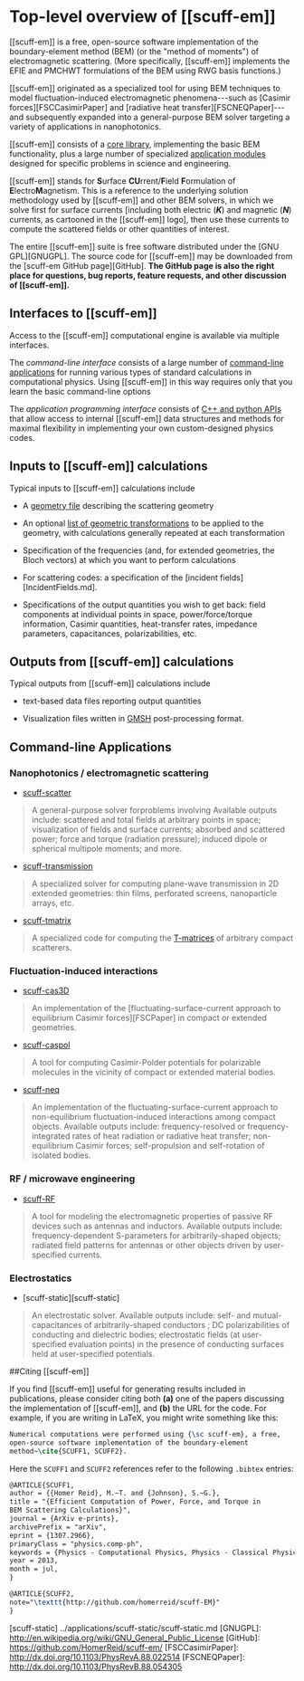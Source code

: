 # Top-level overview of [[scuff-em]]

[[scuff-em]] is a free, open-source software 
implementation of the boundary-element method (BEM)
(or the "method of moments") of electromagnetic
scattering. (More specifically, [[scuff-em]]
implements the EFIE and PMCHWT formulations
of the BEM using RWG basis functions.)

[[scuff-em]] originated as a specialized tool
for using BEM techniques to model
fluctuation-induced electromagnetic phenomena---such as
[Casimir forces][FSCCasimirPaper]
and
[radiative heat transfer][FSCNEQPaper]---and 
subsequently expanded into a general-purpose BEM solver targeting a
variety of applications in nanophotonics.

[[scuff-em]] consists of a [core library](../API/libscuff.md),
implementing the basic BEM functionality, plus a large number 
of specialized [application modules](#AvailableApplications) 
designed for specific problems in science and engineering.

[[scuff-em]] stands for **S**urface **CU**rrent/**F**ield **F**ormulation of 
**E**lectro**M**agnetism. This is a reference to the underlying solution 
methodology used by [[scuff-em]] and other BEM solvers, in which we solve 
first for surface currents [including both electric (***K***) and 
magnetic (***N***) currents, as cartooned in the [[scuff-em]] logo], 
then use these currents to compute the scattered fields or other 
quantities of interest.

The entire [[scuff-em]] suite is free software distributed 
under the [GNU GPL][GNUGPL]. The source code for [[scuff-em]] 
may be downloaded from the 
[<span class="SC">scuff-em</span> GitHub page][GitHub]. 
**The GitHub page is also the right place for questions, 
bug reports, feature requests, and other discussion of [[scuff-em]].**

## Interfaces to [[scuff-em]]

Access to the [[scuff-em]] computational engine is available
via multiple interfaces.

The *command-line interface* consists of a large number
of [command-line applications](#AvailableApplications) for
running various types of standard calculations in computational
physics. Using [[scuff-em]] in this way requires only
that you learn the basic command-line options

The *application programming interface* consists of 
[C++ and python APIs](../API/libscuff.md)
that allow access to internal [[scuff-em]] data structures
and methods for maximal flexibility in implementing your
own custom-designed physics codes.

## Inputs to [[scuff-em]] calculations

Typical inputs to [[scuff-em]] calculations include

+ A [geometry file](Geometries.md) describing the scattering geometry

+ An optional [list of geometric transformations](Transformations.md) 
  to be applied to the geometry, with calculations generally repeated
  at each transformation

+ Specification of the frequencies (and, for extended geometries,
  the Bloch vectors) at which you want to perform calculations

+ For scattering codes: a specification of the 
  [incident fields][IncidentFields.md].

+ Specifications of the output quantities you wish to get back: 
  field components at individual points in space, power/force/torque
  information, Casimir quantities, heat-transfer rates, impedance 
  parameters, capacitances, polarizabilities, etc.

## Outputs from [[scuff-em]] calculations

Typical outputs from [[scuff-em]] calculations include

+ text-based data files reporting output quantities

+ Visualization files written in 
  [<span class="SC">GMSH</span>][GMSH] post-processing
  format.

<a name="AvailableApplications"></a>
## Command-line Applications

### Nanophotonics / electromagnetic scattering 

 + [<span class="SC">scuff-scatter</span>][scuff-scatter]
> A general-purpose solver forproblems involving
> Available outputs include: scattered and total fields
> at arbitrary points in space; visualization of fields 
> and surface currents; absorbed and scattered power;
> force and torque (radiation pressure); induced dipole
> or spherical multipole moments; and more.
> 

 + [<span class="SC">scuff-transmission</span>][scuff-transmission]
> A specialized solver for computing plane-wave transmission
> in 2D extended geometries: thin films, perforated screens,
> nanoparticle arrays, etc. 

 + [<span class="SC">scuff-tmatrix</span>][scuff-tmatrix]
> A specialized code for computing the
> [T-matrices](http://en.wikipedia.org/wiki/T-matrix_method)
> of arbitrary compact scatterers.

### Fluctuation-induced interactions

 + [<span class="SC">scuff-cas3D</span>][scuff-cas3D]
> An implementation of the 
> [fluctuating-surface-current approach to equilibrium Casimir forces][FSCPaper] 
> in compact or extended geometries.

 + [<span class="SC">scuff-caspol</span>][scuff-caspol]
> A tool for computing Casimir-Polder potentials for
> polarizable molecules in the vicinity of compact or 
> extended material bodies.

 + [<span class="SC">scuff-neq</span>][scuff-neq]
> An implementation of the fluctuating-surface-current
> approach to non-equilibrium fluctuation-induced
> interactions among compact objects.
> Available outputs include: frequency-resolved or 
> frequency-integrated rates of heat radiation or 
> radiative heat transfer; non-equilibrium Casimir 
> forces; self-propulsion and self-rotation of 
> isolated bodies.

### RF / microwave engineering

 + [<span class="SC">scuff-RF</span>][scuff-RF]
> A tool for modeling the electromagnetic properties of 
> passive RF devices such as antennas and inductors.
> Available outputs include: frequency-dependent
> S-parameters for arbitrarily-shaped objects;
> radiated field patterns for antennas or other objects
> driven by user-specified currents.

### Electrostatics

 + [<span class="SC">scuff-static</span>][scuff-static]
> An electrostatic solver. 
> Available outputs include: self- and mutual-capacitances
> of arbitrarily-shaped conductors ; DC polarizabilities of
> conducting and dielectric bodies; electrostatic fields
> (at user-specified evaluation points) in the presence 
> of conducting surfaces held at user-specified potentials.

##Citing [[scuff-em]]

If you find [[scuff-em]] useful for generating
results included in publications, please consider citing both 
**(a)** one of the papers discussing the implementation of
[[scuff-em]], and 
**(b)** the URL for the code. For example, if you are writing
in LaTeX, you might write something like this:

````tex
Numerical computations were performed using {\sc scuff-em}, a free,
open-source software implementation of the boundary-element 
method~\cite{SCUFF1, SCUFF2}.
````

Here the ``SCUFF1`` and ``SCUFF2``
references refer to the following ``.bibtex`` entries:

````tex
@ARTICLE{SCUFF1,
author = {{Homer Reid}, M.~T. and {Johnson}, S.~G.},
title = "{Efficient Computation of Power, Force, and Torque in 
BEM Scattering Calculations}",
journal = {ArXiv e-prints},
archivePrefix = "arXiv",
eprint = {1307.2966},
primaryClass = "physics.comp-ph",
keywords = {Physics - Computational Physics, Physics - Classical Physics},
year = 2013,
month = jul,
}

@ARTICLE{SCUFF2,
note="\texttt{http://github.com/homerreid/scuff-EM}"
}
````

[GMSH]: http://www.geuz.org/gmsh
[scuff-scatter]:            ../applications/scuff-scatter/scuff-scatter.md
[scuff-transmission]:       ../applications/scuff-transmission/scuff-transmission.md
[scuff-tmatrix]:            ../applications/scuff-tmatrix/scuff-tmatrix.md
[scuff-cas3D]:              ../applications/scuff-cas3D/scuff-cas3D.md
[scuff-caspol]:             ../applications/scuff-caspol/scuff-caspol.md
[scuff-neq]:                ../applications/scuff-neq/scuff-neq.md
[scuff-RF]:                 ../applications/scuff-RF/scuff-RF.md
[scuff-static]              ../applications/scuff-static/scuff-static.md
[GNUGPL]:                   http://en.wikipedia.org/wiki/GNU_General_Public_License
[GitHub]:                   https://github.com/HomerReid/scuff-em/
[FSCCasimirPaper]:          http://dx.doi.org/10.1103/PhysRevA.88.022514
[FSCNEQPaper]:              http://dx.doi.org/10.1103/PhysRevB.88.054305
